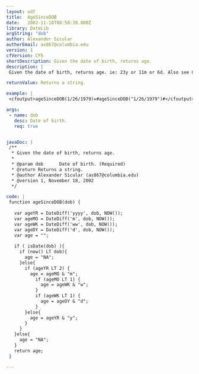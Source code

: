 ```yaml
---
layout: udf
title:  AgeSinceDOB
date:   2002-11-18T08:58:38.000Z
library: DateLib
argString: "dob"
author: Alexander Sicular
authorEmail: as867@columbia.edu
version: 1
cfVersion: CF5
shortDescription: Given the date of birth, returns age.
description: |
 Given the date of birth, returns age. ie: 23y or 11m or 6d. Also see GetCurrentAge, which will only return a strict year result.

returnValue: Returns a string.

example: |
 <cfoutput>ageSinceDOB(1/26/1979)=#ageSinceDOB("1/26/1979")#</cfoutput>

args:
 - name: dob
   desc: Date of birth.
   req: true


javaDoc: |
 /**
  * Given the date of birth, returns age.
  * 
  * @param dob      Date of birth. (Required)
  * @return Returns a string. 
  * @author Alexander Sicular (as867@columbia.edu) 
  * @version 1, November 18, 2002 
  */

code: |
 function ageSinceDOB(dob) {
   
   var ageYR = DateDiff('yyyy', dob, NOW());
   var ageMO = DateDiff('m', dob, NOW());
   var ageWK = DateDiff('ww', dob, NOW());
   var ageDY = DateDiff('d', dob, NOW());
   var age = "";
   
   if ( isDate(dob) ){    
     if (now() LT dob){
       age = "NA";
     }else{  
       if (ageYR LT 2) {
         age = ageMO & "m";
           if (ageMO LT 1) {
             age = ageWK & "w";
           }
           if (ageWK LT 1) {
             age = ageDY & "d";
           }
       }else{
         age = ageYR & "y";
       }  
     }  
   }else{    
     age = "NA";
   }  
   return age;
 }

---
```


